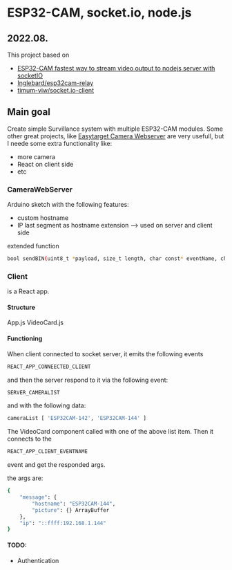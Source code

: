 # ESP32-CAM, socket.io, node.js

## 2022.08.

This project based on 
- [ESP32-CAM fastest way to stream video output to nodejs server with socketIO](https://stackoverflow.com/questions/66549640/esp32-cam-fastest-way-to-stream-video-output-to-nodejs-server-with-socketio/72560866#72560866)
- [Inglebard/esp32cam-relay](https://github.com/Inglebard/esp32cam-relay/tree/main/socketIO/esp32camsocketio)
- [timum-viw/socket.io-client](https://github.com/timum-viw/socket.io-client)


## Main goal

Create simple Survillance system with multiple ESP32-CAM modules. Some other great projects, like [Easytarget Camera Webserver](https://travis-ci.com/github/easytarget/esp32-cam-webserver) are very usefull, but I neede some extra functionality like:
- more camera
- React on client side
- etc

### CameraWebServer

Arduino sketch with the following features:
- custom hostname
- IP last segment as hostname extension --> used on server and client side

extended function
```sh
bool sendBIN(uint8_t *payload, size_t length, char const* eventName, char const* hostName, bool headerToPayload = false);
```

### Client
is a React app.

#### Structure
App.js
VideoCard.js

#### Functioning
When client connected to socket server, it emits the following events
```sh
REACT_APP_CONNEECTED_CLIENT
```
and then the server respond to it via the following event:
```sh
SERVER_CAMERALIST
```
and with the following data:
```sh
cameraList [ 'ESP32CAM-142', 'ESP32CAM-144' ]
```
The VideoCard component called with one of the above list item. Then it connects to the
```sh
REACT_APP_CLIENT_EVENTNAME
```
event and get the responded args.

the args are:
```sh
{
    "message": {
        "hostname": "ESP32CAM-144",
        "picture": {} ArrayBuffer
    },
    "ip": "::ffff:192.168.1.144"
}
```

#### TODO:
- Authentication